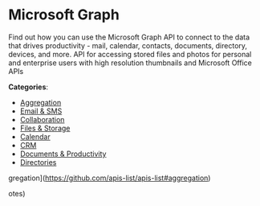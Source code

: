 # Microsoft Graph


Find out how you can use the Microsoft Graph API to connect to the data that drives productivity - mail, calendar, contacts, documents, directory, devices, and more. API for accessing stored files and photos for personal and enterprise users with high resolution thumbnails and Microsoft Office APIs



**Categories**:
- [Aggregation](https://github.com/apis-list/apis-list#aggregation)
- [Email & SMS](https://github.com/apis-list/apis-list#email-and-sms)
- [Collaboration](https://github.com/apis-list/apis-list#collaboration)
- [Files & Storage](https://github.com/apis-list/apis-list#files-and-storage)
- [Calendar](https://github.com/apis-list/apis-list#calendar)
- [CRM](https://github.com/apis-list/apis-list#crm)
- [Documents & Productivity](https://github.com/apis-list/apis-list#documents-and-productivity)
- [Directories](https://github.com/apis-list/apis-list#directories)



gregation](https://github.com/apis-list/apis-list#aggregation)





otes)



